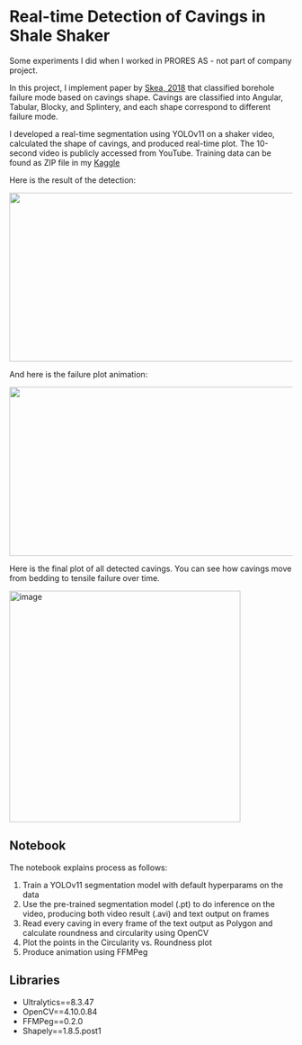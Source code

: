 # Real-time Detection of Cavings in Shale Shaker

Some experiments I did when I worked in PRORES AS - not part of company project.

In this project, I implement paper by [Skea, 2018](https://www.sciencedirect.com/science/article/pii/S1674775517304006?via%3Dihub) that classified borehole failure mode based on cavings shape. Cavings are classified into Angular, Tabular, Blocky, and Splintery, and each shape correspond to different failure mode. 

I developed a real-time segmentation using YOLOv11 on a shaker video, calculated the shape of cavings, and produced real-time plot. The 10-second video is publicly accessed from YouTube. Training data can be found as ZIP file in my [Kaggle](https://www.kaggle.com/datasets/yohanesnuwara/shale-shaker?select=Shale+Shaker+2.v2i.yolov11)

Here is the result of the detection:

[<img src="https://img.youtube.com/vi/<VIDEO_ID>/hqdefault.jpg" width="600" height="300"
/>](https://github.com/user-attachments/assets/cd2e20c7-5cd1-444d-b68d-111841b4abf5)

And here is the failure plot animation:

[<img src="https://img.youtube.com/vi/<VIDEO_ID>/hqdefault.jpg" width="600" height="300"
/>](https://github.com/user-attachments/assets/c6b9e7cd-dcdc-4b8e-b474-713985478907)

Here is the final plot of all detected cavings. You can see how cavings move from bedding to tensile failure over time. 

<img width="411" alt="image" src="https://github.com/user-attachments/assets/89112a8f-45b0-4993-acb8-f79245d75afc">

## Notebook 

The notebook explains process as follows:
1. Train a YOLOv11 segmentation model with default hyperparams on the data
2. Use the pre-trained segmentation model (.pt) to do inference on the video, producing both video result (.avi) and text output on frames
3. Read every caving in every frame of the text output as Polygon and calculate roundness and circularity using OpenCV
4. Plot the points in the Circularity vs. Roundness plot
5. Produce animation using FFMPeg

## Libraries

* Ultralytics==8.3.47
* OpenCV==4.10.0.84
* FFMPeg==0.2.0
* Shapely==1.8.5.post1

